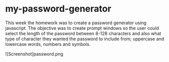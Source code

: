 # my-password-generator

This week the homework was to create a password generator using javascript. The objective was to create prompt windows so the user could select the length of the password between 8-128 characters and also what type of character they wanted the password to include from; uppercase and lowercase words, numbers and symbols.

![Screenshot]password.png


